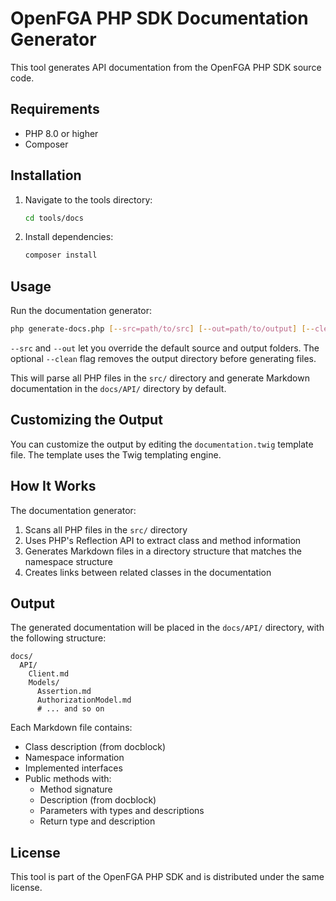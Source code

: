 # OpenFGA PHP SDK Documentation Generator

This tool generates API documentation from the OpenFGA PHP SDK source code.

## Requirements

- PHP 8.0 or higher
- Composer

## Installation

1. Navigate to the tools directory:

   ```bash
   cd tools/docs
   ```

2. Install dependencies:

   ```bash
   composer install
   ```

## Usage

Run the documentation generator:

```bash
php generate-docs.php [--src=path/to/src] [--out=path/to/output] [--clean]
```

`--src` and `--out` let you override the default source and output folders. The optional `--clean` flag removes the output directory before generating files.

This will parse all PHP files in the `src/` directory and generate Markdown documentation in the `docs/API/` directory by default.

## Customizing the Output

You can customize the output by editing the `documentation.twig` template file. The template uses the Twig templating engine.

## How It Works

The documentation generator:

1. Scans all PHP files in the `src/` directory
2. Uses PHP's Reflection API to extract class and method information
3. Generates Markdown files in a directory structure that matches the namespace structure
4. Creates links between related classes in the documentation

## Output

The generated documentation will be placed in the `docs/API/` directory, with the following structure:

```text
docs/
  API/
    Client.md
    Models/
      Assertion.md
      AuthorizationModel.md
      # ... and so on
```

Each Markdown file contains:

- Class description (from docblock)
- Namespace information
- Implemented interfaces
- Public methods with:
  - Method signature
  - Description (from docblock)
  - Parameters with types and descriptions
  - Return type and description

## License

This tool is part of the OpenFGA PHP SDK and is distributed under the same license.
